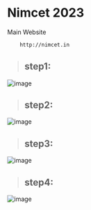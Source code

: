 # Nimcet 2023

Main Website 
```bash
    http://nimcet.in
```

> ## step1:

![image](https://github.com/Krishna-sm/nimcet-information/assets/105251808/19267a42-590b-4b1b-829d-c95bb6e1dbb6)

> ## step2:

![image](https://github.com/Krishna-sm/nimcet-information/assets/105251808/426709a3-d019-4adc-8e1b-7e15a44a31c9)


> ## step3:

![image](https://github.com/Krishna-sm/nimcet-information/assets/105251808/a86f53ec-2b98-48e2-b6c1-53968de14394)

> ## step4:

![image](https://github.com/Krishna-sm/nimcet-information/assets/105251808/d24d0cf2-0d6b-4fb4-a164-5a49bde37cf1)


